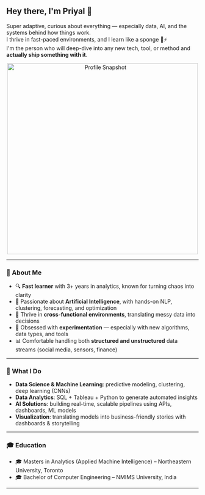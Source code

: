 ## Hey there, I'm Priyal 👋

Super adaptive, curious about everything — especially data, AI, and the systems behind how things work.  
I thrive in fast-paced environments, and I learn like a sponge 🧠⚡  
I'm the person who will deep-dive into any new tech, tool, or method and **actually ship something with it**.

<p align="center">
  <img src="your_intro_image.jpg" alt="Profile Snapshot" width="500">
</p>

---

### 🚀 About Me
- 🔍 **Fast learner** with 3+ years in analytics, known for turning chaos into clarity  
- 🤖 Passionate about **Artificial Intelligence**, with hands-on NLP, clustering, forecasting, and optimization  
- 🔗 Thrive in **cross-functional environments**, translating messy data into decisions  
- 🧪 Obsessed with **experimentation** — especially with new algorithms, data types, and tools  
- 📊 Comfortable handling both **structured and unstructured** data streams (social media, sensors, finance)

---

### 🧠 What I Do
- **Data Science & Machine Learning**: predictive modeling, clustering, deep learning (CNNs)  
- **Data Analytics**: SQL + Tableau + Python to generate automated insights  
- **AI Solutions**: building real-time, scalable pipelines using APIs, dashboards, ML models  
- **Visualization**: translating models into business-friendly stories with dashboards & storytelling  

---

### 🎓 Education
- 🎓 Masters in Analytics (Applied Machine Intelligence) – Northeastern University, Toronto  
- 🎓 Bachelor of Computer Engineering – NMIMS University, India  

---
